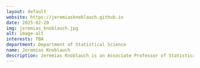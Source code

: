 ```yaml
---
layout: default
website: https://jeremiasknoblauch.github.io
date: 2025-02-20
img: jeremias_knoblauch.jpg
alt: image-alt
interests: TBA
department: Department of Statistical Science
name: Jeremias Knoblauch
description: Jeremias Knoblauch is an Associate Professor of Statistical Science. Jeremias' research revolves around extending the paradigm of Bayesian inference to cope with the challenges posed by modern large-scale data, simulator models, and machine learning techniques. In this context, he is particularly interested in generalised and Post-Bayesian inference, model misspecification and robustification strategies, computational challenges involving intractability, and variational methods.
---
```

